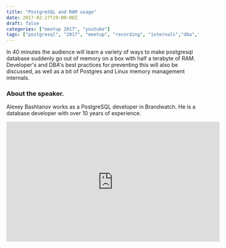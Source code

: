 ```yaml
---
title: "PostgreSQL and RAM usage"
date: 2017-02-27T19:00:00Z
draft: false
categories: ["meetup 2017", "youtube"]
tags: ["postgresql", "2017", "meetup", "recording", "internals","dba","performance"]
---
```


In 40 minutes the audience will learn a variety of ways to make postgresql 
database suddenly go out of memory on a box with half a terabyte of RAM. 
Developer's and DBA's best practices for preventing this will also be discussed, 
as well as a bit of Postgres and Linux memory management internals. 

### About the speaker. 

Alexey Bashtanov works as a PostgreSQL developer in Brandwatch. He is a 
database developer with over 10 years of experience.

<iframe width="560" height="315" src="https://www.youtube.com/embed/EgQCxERi35A" frameborder="0" allow="autoplay; encrypted-media" allowfullscreen></iframe>